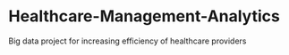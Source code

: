 # Healthcare-Management-Analytics
 Big data project for increasing efficiency of healthcare providers
